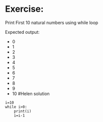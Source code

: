 # Exercise: 
Print First 10 natural numbers using while loop

Expected output:

- 0
- 1
- 2
- 3
- 4
- 5
- 6
- 7
- 8
- 9
- 10
#Helen solution

```
i=10
while i>0:
    print(i)
    i=i-1
```
